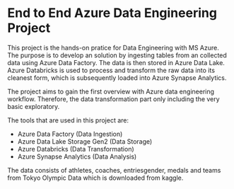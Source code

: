 # End to End Azure Data Engineering Project

This project is the hands-on pratice for Data Engineering with MS Azure. The purpose is to develop an solution by ingesting tables from an collected data using Azure Data Factory. The data is then stored in Azure Data Lake. Azure Databricks is used to process and transform the raw data into its cleanest form, which is subsequently loaded into Azure Synapse Analytics.

The project aims to gain the first overview with Azure data engineering workflow. Therefore, the data transformation part only including the very basic exploratory.

The tools that are used in this project are:

* Azure Data Factory (Data Ingestion)
* Azure Data Lake Storage Gen2 (Data Storage)
* Azure Databricks (Data Transformation)
* Azure Synapse Analytics (Data Analysis)

The data consists of athletes, coaches, entriesgender, medals and teams from Tokyo Olympic Data which is downloaded from kaggle.